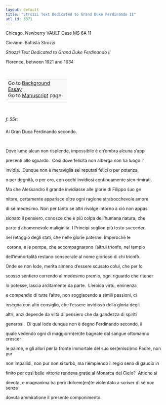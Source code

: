 ```yaml
---
layout: default
title: "Strozzi Text Dedicated to Grand Duke Ferdinando II"
utl_id: 3371
---
```



Chicago, Newberry VAULT Case MS 6A 11


Giovanni Battista Strozzi


*Strozzi Text Dedicated to Grand Duke Ferdinando II*


Florence, between 1621 and 1634


 

<table border="0.5" cellpadding="1" cellspacing="1" style="width: 200px; background-color:#F8F8F8;"><tbody style="border-color:#ccc"><tr style="border-color:#ccc"><td>Go to <a href="{{ site.baseurl }}/essay/052" target="_blank">Background Essay</a><br />
			Go to <a href="{{ site.baseurl }}/www/record.html?id=052" target="_blank">Manuscript</a> page</td>
</tr></tbody></table>
 


<h5 style="color:#555;">f. 55r:</h5>

Al Gran Duca Ferdinando secondo.


 


Dove lume alcun non risplende, impossibile è ch’ombra alcuna s’app


presenti allo sguardo.  Così dove felicità non alberga non ha luogo l’


invidia.  Dunque non è meraviglia sei reputati felici o per potenza,


o per degnità, o per oro, con occhi invidiosi continuamente sien rimirati.


Ma che Alessandro il grande invidiasse alle glorie di Filippo suo ge


nitore, certamente apparisce oltre ogni ragione strabocchevole amore


di sé medesimo. Non per tanto se altri rivolge intorno a ciò non appas


sionato il pensiero, conosce che è più colpa dell’humana natura, che


parto d’abomenevole maliginità. I Principi soglion più tosto succeder


nel retaggio degli stati, che nelle glorie paterne. Imperoché le


 corone, e le pompe, che accompagnarono l’altrui trionfo, nel tempio


dell’immortalità restano consecrate al nome glorioso di chi trionfò.


Onde se non lode, merita almeno d’essere scusato colui, che per lo


scosso sentiero correndo al medesimo premio, ogni riguardo che ritener


lo potesse, lascia arditamente da parte.  L’eroica virtù, eminenza


e compendio di tutte l’altre, non soggiacendo a simili passioni, ci


insegna con alto consiglio, che l’essere invidioso della gloria degli


altri, anzi depende da viltà di pensiero che da gandezza di spiriti


generosi.  Di qual lode dunque non è degno Ferdinando secondo, il


quale vedendo ogni dì maggiorm(en)te bagnate dal sangue ottomanno crescer


le palme, e gli allori per la fronte immortale del suo ser(enissi)mo Padre, non pur


non impallidì, non pur non si turbò, ma riempiendo il regio seno di gaudio in


finito per così belle vittorie rendeva gratie al Monarca del Cielo?  Attione sì


devota, e magnanima ha però dolcem(en)te violentato a scriver di sé non senza


dovuta ammiratione il presente componimento.

